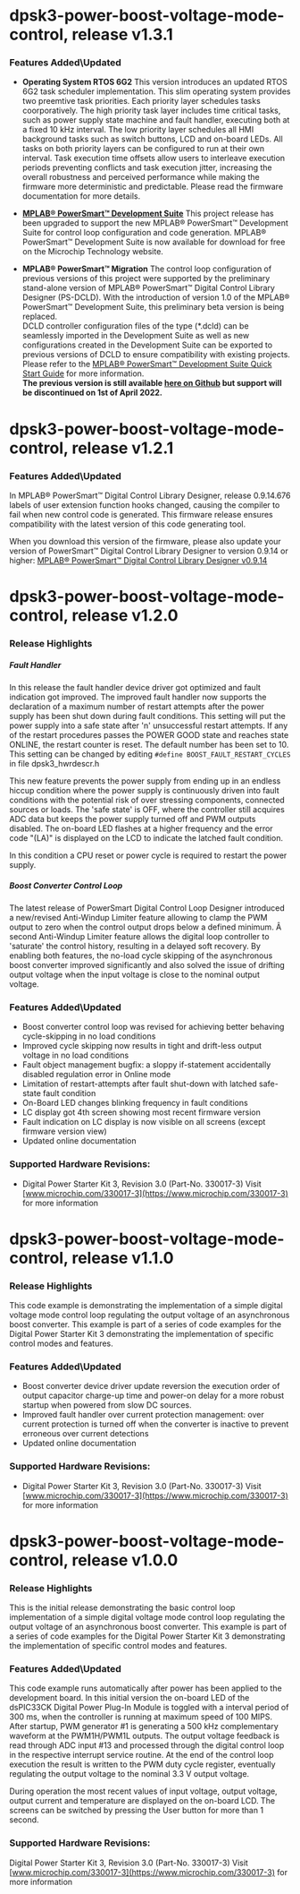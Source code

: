 # dpsk3-power-boost-voltage-mode-control, release v1.3.1

### Features Added\Updated

- **Operating System RTOS 6G2**
This version introduces an updated RTOS 6G2 task scheduler implementation. This slim operating system provides two preemtive task priorities. Each priority layer schedules tasks coorporatively. The high priority task layer includes time critical tasks, such as power supply state machine and fault handler, executing both at a fixed 10 kHz interval. The low priority layer schedules all HMI background tasks such as switch buttons, LCD and on-board LEDs. All tasks on both priority layers can be configured to run at their own interval. Task execution time offsets allow users to interleave execution periods preventing conflicts and task execution jitter, increasing the overall robustness and perceived performance while making the firmware more deterministic and predictable. Please read the firmware documentation for more details.

- **[MPLAB&reg; PowerSmart&trade; Development Suite](https://www.microchip.com/powersmart)**
This project release has been upgraded to support the new MPLAB&reg; PowerSmart&trade; Development Suite for control loop configuration and code generation. MPLAB&reg; PowerSmart&trade; Development Suite is now available for download for free on the Microchip Technology website.

- **MPLAB&reg; PowerSmart&trade; Migration**
The control loop configuration of previous versions of this project were supported by the preliminary stand-alone version of MPLAB&reg; PowerSmart&trade; Digital Control Library Designer (PS-DCLD). With the introduction of version 1.0 of the MPLAB&reg; PowerSmart&trade; Development Suite, this preliminary beta version is being replaced.<br>
DCLD controller configuration files of the type (*.dcld) can be seamlessly imported in the Development Suite as well as new configurations created in the Development Suite can be exported to previous versions of DCLD to ensure compatibility with existing projects. Please refer to the [MPLAB&reg; PowerSmart&trade; Development Suite Quick Start Guide](https://ww1.microchip.com/downloads/en/DeviceDoc/UG20220108) for more information.<br>
**The previous version is still available [here on Github](https://microchip-pic-avr-tools.github.io/powersmart-dcld/) but support will be discontinued on 1st of April 2022.**

# dpsk3-power-boost-voltage-mode-control, release v1.2.1

### Features Added\Updated

In MPLAB&reg; PowerSmart&trade; Digital Control Library Designer, release 0.9.14.676 labels of user extension function hooks changed, causing the compiler to fail when new control code is generated. This firmware release ensures compatibility with the latest version of this code generating tool.

When you download this version of the firmware, please also update your version of PowerSmart&trade; Digital Control Library Designer to version 0.9.14 or higher:
[MPLAB&reg; PowerSmart&trade; Digital Control Library Designer v0.9.14](https://microchip-pic-avr-tools.github.io/powersmart-dcld/)


# dpsk3-power-boost-voltage-mode-control, release v1.2.0

### Release Highlights

##### Fault Handler

In this release the fault handler device driver got optimized and fault indication got improved. The improved fault handler now supports the declaration
of a maximum number of restart attempts after the power supply has been shut down during fault conditions. This setting will put the power supply into 
a safe state after 'n' unsuccessful restart attempts. If any of the restart procedures passes the POWER GOOD state and reaches state ONLINE, the restart
counter is reset. The default number has been set to 10. This setting can be changed by editing `#define BOOST_FAULT_RESTART_CYCLES` in file dpsk3_hwrdescr.h

This new feature prevents the power supply from ending up in an endless hiccup condition where the power supply is continuously driven into fault conditions 
with the potential risk of over stressing components, connected sources or loads. The 'safe state' is OFF, where the controller still acquires ADC data but 
keeps the power supply turned off and PWM outputs disabled. The on-board LED flashes at a higher frequency and the error code "(LA)" is displayed on the LCD to 
indicate the latched fault condition.

In this condition a CPU reset or power cycle is required to restart the power supply.

##### Boost Converter Control Loop

The latest release of PowerSmart Digital Control Loop Designer introduced a new/revised Anti-Windup Limiter feature allowing to clamp the PWM output to zero 
when the control output drops below a defined minimum. Â second Anti-Windup Limiter feature allows the digital loop controller to 'saturate' the control history, 
resulting in a delayed soft recovery. By enabling both features, the no-load cycle skipping of the asynchronous boost converter improved significantly and also solved 
the issue of drifting output voltage when the input voltage is close to the nominal output voltage.

### Features Added\Updated

- Boost converter control loop was revised for achieving better behaving cycle-skipping in no load conditions
- Improved cycle skipping now results in tight and drift-less output voltage in no load conditions
- Fault object management bugfix: a sloppy if-statement accidentally disabled regulation error in Online mode
- Limitation of restart-attempts after fault shut-down with latched safe-state fault condition
- On-Board LED changes blinking frequency in fault conditions
- LC display got 4th screen showing most recent firmware version
- Fault indication on LC display is now visible on all screens (except firmware version view)
- Updated online documentation

### Supported Hardware Revisions:

- Digital Power Starter Kit 3, Revision 3.0 (Part-No. 330017-3)
Visit [www.microchip.com/330017-3](https://www.microchip.com/330017-3) for more information


# dpsk3-power-boost-voltage-mode-control, release v1.1.0

### Release Highlights
This code example is demonstrating the implementation of a simple digital voltage mode control loop regulating the output voltage of an asynchronous boost converter.
This example is part of a series of code examples for the Digital Power Starter Kit 3 demonstrating the implementation of specific control modes and features.

### Features Added\Updated
- Boost converter device driver update reversion the execution order of output capacitor charge-up time and power-on delay for a more robust startup when powered from slow DC sources.
- Improved fault handler over current protection management: over current protection is turned off when the converter is inactive to prevent erroneous over current detections
- Updated online documentation

### Supported Hardware Revisions:

- Digital Power Starter Kit 3, Revision 3.0 (Part-No. 330017-3)
Visit [www.microchip.com/330017-3](https://www.microchip.com/330017-3) for more information


# dpsk3-power-boost-voltage-mode-control, release v1.0.0
### Release Highlights
This is the initial release demonstrating the basic control loop implementation of a simple digital voltage mode control loop regulating the output voltage of an asynchronous boost converter.
This example is part of a series of code examples for the Digital Power Starter Kit 3 demonstrating the implementation of specific control modes and features.

### Features Added\Updated
This code example runs automatically after power has been applied to the development board. In this initial version the on-board LED of the dsPIC33CK Digital Power Plug-In Module is toggled with a interval period of 300 ms, when the controller is running at maximum speed of 100 MIPS. After startup, PWM generator #1 is generating a 500 kHz complementary waveform at the PWM1H/PWM1L outputs. The output voltage feedback is read through ADC input #13 and processed through the digital control loop in the respective interrupt service routine. At the end of the control loop execution the result is written to the PWM duty cycle register, eventually regulating the output voltage to the nominal 3.3 V output voltage.

During operation the most recent values of input voltage, output voltage, output current and temperature are displayed on the on-board LCD. The screens can be switched by pressing the User button for more than 1 second.

### Supported Hardware Revisions:
Digital Power Starter Kit 3, Revision 3.0 (Part-No. 330017-3)
Visit [www.microchip.com/330017-3](https://www.microchip.com/330017-3) for more information
